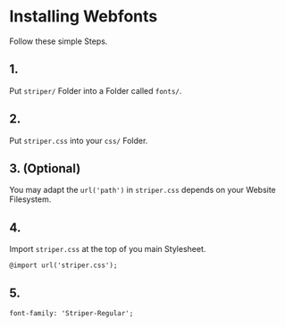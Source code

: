 # Installing Webfonts
Follow these simple Steps.

## 1.
Put `striper/` Folder into a Folder called `fonts/`.

## 2.
Put `striper.css` into your `css/` Folder.

## 3. (Optional)
You may adapt the `url('path')` in `striper.css` depends on your Website Filesystem.

## 4.
Import `striper.css` at the top of you main Stylesheet.

```
@import url('striper.css');
```

## 5.


```
font-family: 'Striper-Regular';
```

